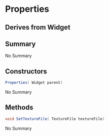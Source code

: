 # Properties

## Derives from Widget

## Summary

No Summary
## Constructors

```c#
Properties( Widget parent) 
```
No Summary
## Methods

```c#
void SetTextureFile( TextureFile textureFile) 
```
No Summary
